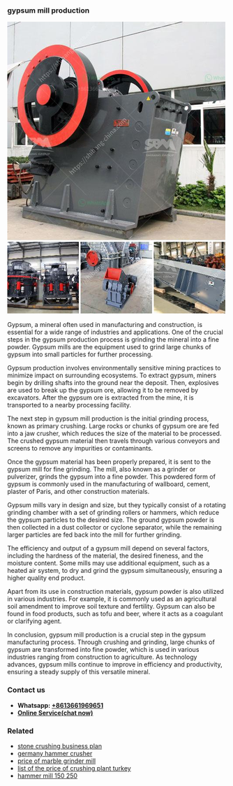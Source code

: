 <h3>gypsum mill production</h3><img src='1702260378.jpg' alt=''><p>Gypsum, a mineral often used in manufacturing and construction, is essential for a wide range of industries and applications. One of the crucial steps in the gypsum production process is grinding the mineral into a fine powder. Gypsum mills are the equipment used to grind large chunks of gypsum into small particles for further processing.</p><p>Gypsum production involves environmentally sensitive mining practices to minimize impact on surrounding ecosystems. To extract gypsum, miners begin by drilling shafts into the ground near the deposit. Then, explosives are used to break up the gypsum ore, allowing it to be removed by excavators. After the gypsum ore is extracted from the mine, it is transported to a nearby processing facility.</p><p>The next step in gypsum mill production is the initial grinding process, known as primary crushing. Large rocks or chunks of gypsum ore are fed into a jaw crusher, which reduces the size of the material to be processed. The crushed gypsum material then travels through various conveyors and screens to remove any impurities or contaminants.</p><p>Once the gypsum material has been properly prepared, it is sent to the gypsum mill for fine grinding. The mill, also known as a grinder or pulverizer, grinds the gypsum into a fine powder. This powdered form of gypsum is commonly used in the manufacturing of wallboard, cement, plaster of Paris, and other construction materials.</p><p>Gypsum mills vary in design and size, but they typically consist of a rotating grinding chamber with a set of grinding rollers or hammers, which reduce the gypsum particles to the desired size. The ground gypsum powder is then collected in a dust collector or cyclone separator, while the remaining larger particles are fed back into the mill for further grinding.</p><p>The efficiency and output of a gypsum mill depend on several factors, including the hardness of the material, the desired fineness, and the moisture content. Some mills may use additional equipment, such as a heated air system, to dry and grind the gypsum simultaneously, ensuring a higher quality end product.</p><p>Apart from its use in construction materials, gypsum powder is also utilized in various industries. For example, it is commonly used as an agricultural soil amendment to improve soil texture and fertility. Gypsum can also be found in food products, such as tofu and beer, where it acts as a coagulant or clarifying agent.</p><p>In conclusion, gypsum mill production is a crucial step in the gypsum manufacturing process. Through crushing and grinding, large chunks of gypsum are transformed into fine powder, which is used in various industries ranging from construction to agriculture. As technology advances, gypsum mills continue to improve in efficiency and productivity, ensuring a steady supply of this versatile mineral.</p><h3>Contact us</h3><ul><li><strong>Whatsapp:&nbsp;<a href="https://wa.me/8613661969651">+8613661969651</a></strong></li><li><a href="https://swt.shibang-china.com/?git&amp;zhl&amp;gypsum mill production"><strong>Online Service(chat now)</strong></a></li></ul><h3>Related</h3><ul><li><a href='stone crushing business plan.md'>stone crushing business plan</a></li><li><a href='germany hammer crusher.md'>germany hammer crusher</a></li><li><a href='price of marble grinder mill.md'>price of marble grinder mill</a></li><li><a href='list of the price of crushing plant turkey.md'>list of the price of crushing plant turkey</a></li><li><a href='hammer mill 150 250.md'>hammer mill 150 250</a></li></ul>